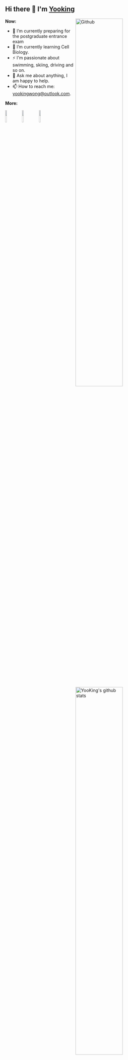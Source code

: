 ## Hi there 👋 I'm [Yooking](http://yooking.github.io/)

**Now:**
<img width="55%" align="right" alt="Github" src="https://s3.ax1x.com/2021/03/14/60vxRs.png" />

- 🔭 I’m currently preparing for the postgraduate entrance exam
- 🌱 I’m currently learning Cell Biology.
- ⚡ I'm passionate about swimming, skiing, driving and so on.
- 💬 Ask me about anything, I am happy to help.
- 📫 How to reach me: yookingwong@outlook.com.

**More:**  

<p>
  <a href="https://github.com/onimur/handle-path-oz">
    <img width="55%" align="right" alt="YooKing's github stats" src="https://github-readme-stats.vercel.app/api?username=YooKing&show_icons=true&hide_border=true" />
  </a>

  <code><img width="10%" src="https://www.vectorlogo.zone/logos/git-scm/git-scm-ar21.svg"></code>
  <code><img width="10%" src="https://www.vectorlogo.zone/logos/python/python-ar21.svg"></code>
  <code><img width="10%" src="https://www.vectorlogo.zone/logos/linux/linux-ar21.svg"></code>
  <br />
</p>
